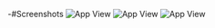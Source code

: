 -#Screenshots
![App View](https://i.imgur.com/99Dv9CR.png)
![App View](https://i.imgur.com/PDpL2Kw.png)
![App View](https://i.imgur.com/KsnthVX.png)

